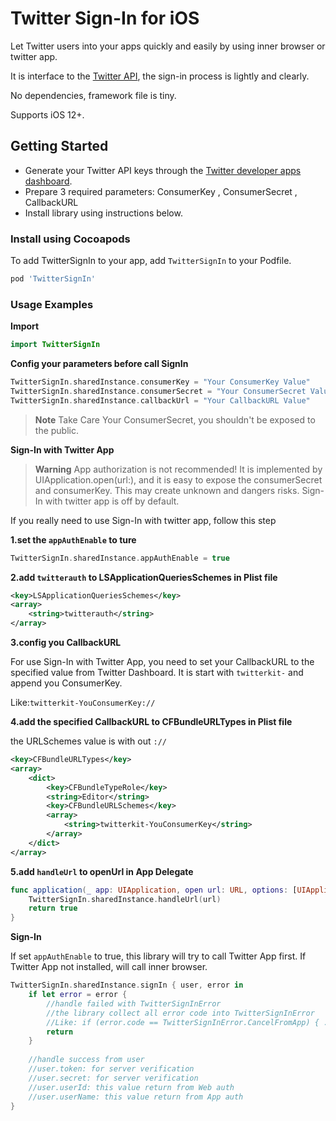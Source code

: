 # Twitter Sign-In for iOS

Let Twitter users into your apps quickly and easily by using inner browser or twitter app.

It is interface to the [Twitter API](https://developer.twitter.com/en/docs/authentication/oauth-1-0a/obtaining-user-access-tokens), the sign-in process is lightly and clearly.

No dependencies, framework file is tiny.

Supports iOS 12+.

## Getting Started

- Generate your Twitter API keys through the [Twitter developer apps dashboard](https://apps.twitter.com/).
- Prepare 3 required parameters: ConsumerKey , ConsumerSecret , CallbackURL
- Install library using instructions below.

### Install using Cocoapods

To add TwitterSignIn to your app, add `TwitterSignIn` to your Podfile.

```ruby
pod 'TwitterSignIn'
```

### Usage Examples

**Import**

```swift
import TwitterSignIn
```

**Config your parameters before call SignIn**

```swift
TwitterSignIn.sharedInstance.consumerKey = "Your ConsumerKey Value"
TwitterSignIn.sharedInstance.consumerSecret = "Your ConsumerSecret Value "
TwitterSignIn.sharedInstance.callbackUrl = "Your CallbackURL Value"
```

> **Note**
> Take Care Your ConsumerSecret, you shouldn't be exposed to the public.

**Sign-In with Twitter App**

>**Warning**
>App authorization is not recommended!
>It is implemented by UIApplication.open(url:), and it is easy to expose the consumerSecret and consumerKey.
>This may create unknown and dangers risks.
>Sign-In with twitter app is off by default.

If you really need to use Sign-In with twitter app, follow this step

**1.set the `appAuthEnable` to ture**

```swift
TwitterSignIn.sharedInstance.appAuthEnable = true
```

**2.add `twitterauth` to LSApplicationQueriesSchemes in Plist file**

```xml
<key>LSApplicationQueriesSchemes</key>
<array>
	<string>twitterauth</string>
</array>
```

**3.config you CallbackURL**

For use Sign-In with Twitter App, you need to set your CallbackURL to the specified value from Twitter Dashboard. It is start with `twitterkit-` and append you ConsumerKey.

Like:`twitterkit-YouConsumerKey://`

**4.add the specified CallbackURL to CFBundleURLTypes in Plist file**

the URLSchemes value is with out `://`

```xml
<key>CFBundleURLTypes</key>
<array>
	<dict>
		<key>CFBundleTypeRole</key>
		<string>Editor</string>
		<key>CFBundleURLSchemes</key>
		<array>
			<string>twitterkit-YouConsumerKey</string>
		</array>
	</dict>
</array>
```

**5.add `handleUrl` to openUrl in App Delegate**

```swift
func application(_ app: UIApplication, open url: URL, options: [UIApplication.OpenURLOptionsKey : Any] = [:]) -> Bool {
	TwitterSignIn.sharedInstance.handleUrl(url)
	return true
}
```

**Sign-In**

If set `appAuthEnable` to true, this library will try to call Twitter App first. If Twitter App not installed, will call inner browser.

```swift
TwitterSignIn.sharedInstance.signIn { user, error in
	if let error = error {
		//handle failed with TwitterSignInError
		//the library collect all error code into TwitterSignInError
		//Like: if (error.code == TwitterSignInError.CancelFromApp) { ... }
		return
	}
	
	//handle success from user
	//user.token: for server verification
	//user.secret: for server verification
	//user.userId: this value return from Web auth 
	//user.userName: this value return from App auth 
}
```

